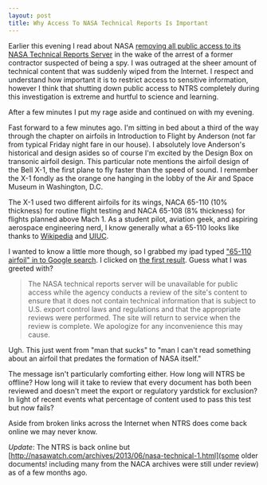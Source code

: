 ```yaml
---
layout: post
title: Why Access To NASA Technical Reports Is Important
---
```

Earlier this evening I read about NASA [removing all public access to its NASA Technical Reports Server](http://www.space.com/20355-nasa-chinese-spy-reports-database.html) in the wake of the arrest of a former contractor suspected of being a spy.  I was outraged at the sheer amount of technical content that was suddenly wiped from the Internet.  I respect and understand how important it is to restrict access to sensitive information, however I think that shutting down public access to NTRS completely during this investigation is extreme and hurtful to science and learning.

After a few minutes I put my rage aside and continued on with my evening.

Fast forward to a few minutes ago.  I'm sitting in bed about a third of the way through the chapter on airfoils in Introduction to Flight by Anderson (not far from typical Friday night fare in our house).  I absolutely love Anderson's historical and design asides so of course I'm excited by the Design Box on transonic airfoil design.  This particular note mentions the airfoil design of the Bell X-1, the first plane to fly faster than the speed of sound.  I remember the X-1 fondly as the orange one hanging in the lobby of the Air and Space Museum in Washington, D.C.

The X-1 used two different airfoils for its wings, NACA 65-110 (10% thickness) for routine flight testing and NACA 65-108 (8% thickness) for flights planned above Mach 1.  As a student pilot, aviation geek, and aspiring aerospace engineering nerd, I know generally what a 65-110 looks like thanks to [Wikipedia](http://en.wikipedia.org/wiki/NACA_airfoil#6-series) and [UIUC](http://www.ae.illinois.edu/m-selig/ads/coord_database.html).

I wanted to know a little more though, so I grabbed my ipad typed ["65-110 airfoil" in to Google search](http://www.ae.illinois.edu/m-selig/ads/coord_database.html).  I clicked on [the first result](http://naca.larc.nasa.gov/search.jsp?R=19930093972&qs=N%3D4294964762%2B4294966195%26Nn%3D123%257CCollection%257CNASA).  Guess what I was greeted with?

> The NASA technical reports server will be unavailable for public access 
> while the agency conducts a review of the site's content to ensure that it 
> does not contain technical information that is subject to U.S. export control laws
> and regulations and that the appropriate reviews were performed. 
> The site will return to service when the review is complete. 
> We apologize for any inconvenience this may cause.

Ugh.  This just went from "man that sucks" to "man I can't read something about an airfoil that predates the formation of NASA itself."

The message isn't particularly comforting either.  How long will NTRS be offline?  How long will it take to review that every document has both been reviewed and doesn't meet the export or regulatory yardstick for exclusion? In light of recent events what percentage of content used to pass this test but now fails?

Aside from broken links across the Internet when NTRS does come back online we may never know.

*Update*: The NTRS is back online but [http://nasawatch.com/archives/2013/06/nasa-technical-1.html](some older documents! including many from the NACA archives were still under review) as of a few months ago.
